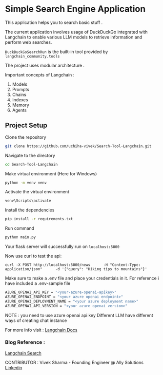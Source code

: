 # Simple Search Engine Application

This application helps you to search basic stuff .

The current application involves usage of DuckDuckGo integrated with Langchain to enable various LLM models to retrieve information and perform web searches.


```DuckDuckGoSearchRun``` is the built-in tool provided by ```langchain_community.tools```


The project uses modular architecture .


Important concepts of Langchain :

1. Models
2. Prompts
3. Chains
4. Indexes
5. Memory
6. Agents





## Project Setup


Clone the repository
```bash
git clone https://github.com/uchiha-vivek/Search-Tool-Langchain.git
```

Navigate to the directory
```bash
cd Search-Tool-Langchain
```

Make virtual environment (Here for Windows)
```bash
python -m venv venv
```

Activate the virtual environment
```bash
venv\Scripts\activate
```

Install the dependencies
```bash
pip install -r requirements.txt
```

Run command
```bash
python main.py
```

Your flask server will successfully run on ```localhost:5000```

Now use curl to test the api:
```
curl -X POST http://localhost:5000/news      -H "Content-Type: application/json"      -d '{"query": "Hiking tips to mountains"}'
```




Make sure to make a .env file and place your credentials in it.
For reference i have included a .env-sample file


```bash
AZURE_OPENAI_API_KEY = "<your-azure-openai-apikey>"
AZURE_OPENAI_ENDPOINT = "<your azure openai endpoint>"
AZURE_OPENAI_DEPLOYMENT_NAME = "<your azure deployment name>"
AZURE_OPENAI_API_VERSION = "<your azure openai version>"

```

NOTE : you need to use azure openai api key 
Different LLM have different ways of creating chat instance

For more info visit : [Langchain Docs](https://python.langchain.com/docs/introduction/)

### Blog Reference :

[Langchain Search](https://uchiha-vivek.github.io/Vivek-s-Blog/blogs/LangchainAgent.html)





CONTRIBUTOR : Vivek Sharma - Founding Engineer @ Ally Solutions
[Linkedin](https://www.linkedin.com/in/vivekuchiha/)
 


